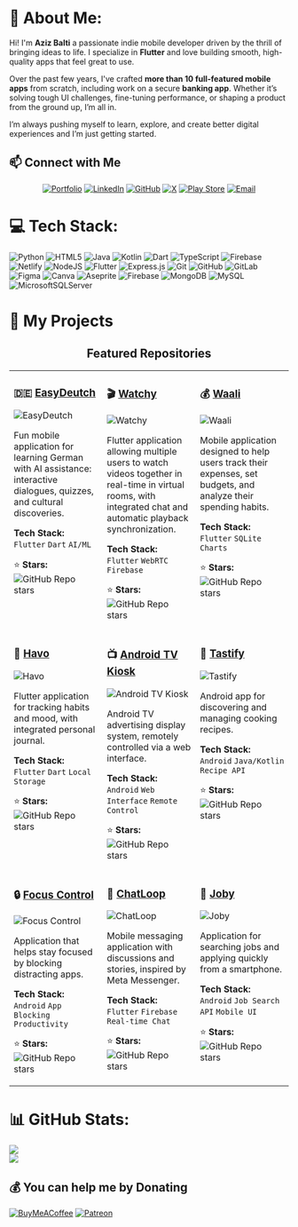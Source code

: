 # 💫 About Me:
Hi! I'm **Aziz Balti** a passionate indie mobile developer driven by the thrill of bringing ideas to life. I specialize in **Flutter** and love building smooth, high-quality apps that feel great to use.

Over the past few years, I've crafted **more than 10 full-featured mobile apps** from scratch, including work on a secure **banking app**. Whether it’s solving tough UI challenges, fine-tuning performance, or shaping a product from the ground up, I’m all in.

I’m always pushing myself to learn, explore, and create better digital experiences and I’m just getting started.


## 📫 Connect with Me

<div align="center">

[![Portfolio](https://img.shields.io/badge/-Portfolio-FF5722?style=for-the-badge&logo=globe&logoColor=white)](https://delicate-figolla-31b181.netlify.app/)
[![LinkedIn](https://img.shields.io/badge/-LinkedIn-0077B5?style=for-the-badge&logo=linkedin&logoColor=white)](https://www.linkedin.com/in/aziz-balti/)
[![GitHub](https://img.shields.io/badge/-GitHub-181717?style=for-the-badge&logo=github&logoColor=white)](https://github.com/azizbalti82)
[![X](https://img.shields.io/badge/-X-000000?style=for-the-badge&logo=x&logoColor=white)](https://x.com/AzizBalti_)
[![Play Store](https://img.shields.io/badge/-Play%20Store-414141?style=for-the-badge&logo=google-play&logoColor=white)](https://play.google.com/store/apps/dev?id=6076571158097417724)
[![Email](https://img.shields.io/badge/-Email-D14836?style=for-the-badge&logo=gmail&logoColor=white)](mailto:azizbalti.dev@gmail.com)

</div>


# 💻 Tech Stack:
![Python](https://img.shields.io/badge/python-3670A0?style=for-the-badge&logo=python&logoColor=ffdd54) ![HTML5](https://img.shields.io/badge/html5-%23E34F26.svg?style=for-the-badge&logo=html5&logoColor=white) ![Java](https://img.shields.io/badge/java-%23ED8B00.svg?style=for-the-badge&logo=openjdk&logoColor=white) ![Kotlin](https://img.shields.io/badge/kotlin-%237F52FF.svg?style=for-the-badge&logo=kotlin&logoColor=white) ![Dart](https://img.shields.io/badge/dart-%230175C2.svg?style=for-the-badge&logo=dart&logoColor=white) ![TypeScript](https://img.shields.io/badge/typescript-%23007ACC.svg?style=for-the-badge&logo=typescript&logoColor=white) ![Firebase](https://img.shields.io/badge/firebase-%23039BE5.svg?style=for-the-badge&logo=firebase) ![Netlify](https://img.shields.io/badge/netlify-%23000000.svg?style=for-the-badge&logo=netlify&logoColor=#00C7B7) ![NodeJS](https://img.shields.io/badge/node.js-6DA55F?style=for-the-badge&logo=node.js&logoColor=white) ![Flutter](https://img.shields.io/badge/Flutter-%2302569B.svg?style=for-the-badge&logo=Flutter&logoColor=white) ![Express.js](https://img.shields.io/badge/express.js-%23404d59.svg?style=for-the-badge&logo=express&logoColor=%2361DAFB) ![Git](https://img.shields.io/badge/git-%23F05033.svg?style=for-the-badge&logo=git&logoColor=white) ![GitHub](https://img.shields.io/badge/github-%23121011.svg?style=for-the-badge&logo=github&logoColor=white) ![GitLab](https://img.shields.io/badge/gitlab-%23181717.svg?style=for-the-badge&logo=gitlab&logoColor=white) ![Figma](https://img.shields.io/badge/figma-%23F24E1E.svg?style=for-the-badge&logo=figma&logoColor=white) ![Canva](https://img.shields.io/badge/Canva-%2300C4CC.svg?style=for-the-badge&logo=Canva&logoColor=white) ![Aseprite](https://img.shields.io/badge/Aseprite-FFFFFF?style=for-the-badge&logo=Aseprite&logoColor=#7D929E) ![Firebase](https://img.shields.io/badge/firebase-a08021?style=for-the-badge&logo=firebase&logoColor=ffcd34) ![MongoDB](https://img.shields.io/badge/MongoDB-%234ea94b.svg?style=for-the-badge&logo=mongodb&logoColor=white) ![MySQL](https://img.shields.io/badge/mysql-4479A1.svg?style=for-the-badge&logo=mysql&logoColor=white) ![MicrosoftSQLServer](https://img.shields.io/badge/Microsoft%20SQL%20Server-CC2927?style=for-the-badge&logo=microsoft%20sql%20server&logoColor=white)


# 🚀 My Projects

<div align="center">

## Featured Repositories

</div>

<!-- PROJECT GRID START -->
<table>
<tr>
<td width="33%" valign="top">

### 🇩🇪 [EasyDeutch](https://github.com/yourusername/easydeutch)
![EasyDeutch](https://github-readme-stats.vercel.app/api/pin/?username=yourusername&repo=easydeutch&theme=dark&bg_color=0d1117&title_color=58a6ff&text_color=8b949e&icon_color=58a6ff)

Fun mobile application for learning German with AI assistance: interactive dialogues, quizzes, and cultural discoveries.

**Tech Stack:** `Flutter` `Dart` `AI/ML`

⭐ **Stars:** ![GitHub Repo stars](https://img.shields.io/github/stars/yourusername/easydeutch?style=social)

</td>
<td width="33%" valign="top">

### 🎬 [Watchy](https://github.com/yourusername/watchy)
![Watchy](https://github-readme-stats.vercel.app/api/pin/?username=yourusername&repo=watchy&theme=dark&bg_color=0d1117&title_color=58a6ff&text_color=8b949e&icon_color=58a6ff)

Flutter application allowing multiple users to watch videos together in real-time in virtual rooms, with integrated chat and automatic playback synchronization.

**Tech Stack:** `Flutter` `WebRTC` `Firebase`

⭐ **Stars:** ![GitHub Repo stars](https://img.shields.io/github/stars/yourusername/watchy?style=social)

</td>
<td width="33%" valign="top">

### 💰 [Waali](https://github.com/yourusername/waali)
![Waali](https://github-readme-stats.vercel.app/api/pin/?username=yourusername&repo=waali&theme=dark&bg_color=0d1117&title_color=58a6ff&text_color=8b949e&icon_color=58a6ff)

Mobile application designed to help users track their expenses, set budgets, and analyze their spending habits.

**Tech Stack:** `Flutter` `SQLite` `Charts`

⭐ **Stars:** ![GitHub Repo stars](https://img.shields.io/github/stars/yourusername/waali?style=social)

</td>
</tr>
<tr>
<td width="33%" valign="top">

### 📝 [Havo](https://github.com/yourusername/havo)
![Havo](https://github-readme-stats.vercel.app/api/pin/?username=yourusername&repo=havo&theme=dark&bg_color=0d1117&title_color=58a6ff&text_color=8b949e&icon_color=58a6ff)

Flutter application for tracking habits and mood, with integrated personal journal.

**Tech Stack:** `Flutter` `Dart` `Local Storage`

⭐ **Stars:** ![GitHub Repo stars](https://img.shields.io/github/stars/yourusername/havo?style=social)

</td>
<td width="33%" valign="top">

### 📺 [Android TV Kiosk](https://github.com/yourusername/android-tv-kiosk)
![Android TV Kiosk](https://github-readme-stats.vercel.app/api/pin/?username=yourusername&repo=android-tv-kiosk&theme=dark&bg_color=0d1117&title_color=58a6ff&text_color=8b949e&icon_color=58a6ff)

Android TV advertising display system, remotely controlled via a web interface.

**Tech Stack:** `Android` `Web Interface` `Remote Control`

⭐ **Stars:** ![GitHub Repo stars](https://img.shields.io/github/stars/yourusername/android-tv-kiosk?style=social)

</td>
<td width="33%" valign="top">

### 🍳 [Tastify](https://github.com/yourusername/tastify)
![Tastify](https://github-readme-stats.vercel.app/api/pin/?username=yourusername&repo=tastify&theme=dark&bg_color=0d1117&title_color=58a6ff&text_color=8b949e&icon_color=58a6ff)

Android app for discovering and managing cooking recipes.

**Tech Stack:** `Android` `Java/Kotlin` `Recipe API`

⭐ **Stars:** ![GitHub Repo stars](https://img.shields.io/github/stars/yourusername/tastify?style=social)

</td>
</tr>
<tr>
<td width="33%" valign="top">

### 🔒 [Focus Control](https://github.com/yourusername/focus-control)
![Focus Control](https://github-readme-stats.vercel.app/api/pin/?username=yourusername&repo=focus-control&theme=dark&bg_color=0d1117&title_color=58a6ff&text_color=8b949e&icon_color=58a6ff)

Application that helps stay focused by blocking distracting apps.

**Tech Stack:** `Android` `App Blocking` `Productivity`

⭐ **Stars:** ![GitHub Repo stars](https://img.shields.io/github/stars/yourusername/focus-control?style=social)

</td>
<td width="33%" valign="top">

### 💬 [ChatLoop](https://github.com/yourusername/chatloop)
![ChatLoop](https://github-readme-stats.vercel.app/api/pin/?username=yourusername&repo=chatloop&theme=dark&bg_color=0d1117&title_color=58a6ff&text_color=8b949e&icon_color=58a6ff)

Mobile messaging application with discussions and stories, inspired by Meta Messenger.

**Tech Stack:** `Flutter` `Firebase` `Real-time Chat`

⭐ **Stars:** ![GitHub Repo stars](https://img.shields.io/github/stars/yourusername/chatloop?style=social)

</td>
<td width="33%" valign="top">

### 💼 [Joby](https://github.com/yourusername/joby)
![Joby](https://github-readme-stats.vercel.app/api/pin/?username=yourusername&repo=joby&theme=dark&bg_color=0d1117&title_color=58a6ff&text_color=8b949e&icon_color=58a6ff)

Application for searching jobs and applying quickly from a smartphone.

**Tech Stack:** `Android` `Job Search API` `Mobile UI`

⭐ **Stars:** ![GitHub Repo stars](https://img.shields.io/github/stars/yourusername/joby?style=social)

</td>
</tr>
</table>
<!-- PROJECT GRID END -->









# 📊 GitHub Stats:
![](https://nirzak-streak-stats.vercel.app/?user=azizbalti82&theme=dark&hide_border=false)<br/>
![](https://github-readme-stats.vercel.app/api/top-langs/?username=azizbalti82&theme=dark&hide_border=false&include_all_commits=true&count_private=true&layout=compact)

  ## 💰 You can help me by Donating
  [![BuyMeACoffee](https://img.shields.io/badge/Buy%20Me%20a%20Coffee-ffdd00?style=for-the-badge&logo=buy-me-a-coffee&logoColor=black)](https://buymeacoffee.com/azizbalti) [![Patreon](https://img.shields.io/badge/Patreon-F96854?style=for-the-badge&logo=patreon&logoColor=white)](https://patreon.com/azizbalti) 

  
<!-- Proudly created with GPRM ( https://gprm.itsvg.in ) -->
